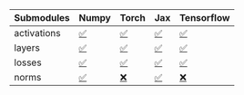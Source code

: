 | Submodules   | Numpy                                                                                                                           | Torch                                                                                                                           | Jax                                                                                                                             | Tensorflow                                                                                                                      |
|:-------------|:--------------------------------------------------------------------------------------------------------------------------------|:--------------------------------------------------------------------------------------------------------------------------------|:--------------------------------------------------------------------------------------------------------------------------------|:--------------------------------------------------------------------------------------------------------------------------------|
| activations  | <a href="https://github.com/unifyai/ivy/runs/8228628058?check_suite_focus=true" rel="noopener noreferrer" target="_blank">✅</a> | <a href="https://github.com/unifyai/ivy/runs/8228628615?check_suite_focus=true" rel="noopener noreferrer" target="_blank">✅</a> | <a href="https://github.com/unifyai/ivy/runs/8228629089?check_suite_focus=true" rel="noopener noreferrer" target="_blank">✅</a> | <a href="https://github.com/unifyai/ivy/runs/8228629624?check_suite_focus=true" rel="noopener noreferrer" target="_blank">✅</a> |
| layers       | <a href="https://github.com/unifyai/ivy/runs/8228628190?check_suite_focus=true" rel="noopener noreferrer" target="_blank">✅</a> | <a href="https://github.com/unifyai/ivy/runs/8228628736?check_suite_focus=true" rel="noopener noreferrer" target="_blank">✅</a> | <a href="https://github.com/unifyai/ivy/runs/8228629211?check_suite_focus=true" rel="noopener noreferrer" target="_blank">✅</a> | <a href="https://github.com/unifyai/ivy/runs/8228629725?check_suite_focus=true" rel="noopener noreferrer" target="_blank">✅</a> |
| losses       | <a href="https://github.com/unifyai/ivy/runs/8228628312?check_suite_focus=true" rel="noopener noreferrer" target="_blank">✅</a> | <a href="https://github.com/unifyai/ivy/runs/8228628847?check_suite_focus=true" rel="noopener noreferrer" target="_blank">✅</a> | <a href="https://github.com/unifyai/ivy/runs/8228629390?check_suite_focus=true" rel="noopener noreferrer" target="_blank">✅</a> | <a href="https://github.com/unifyai/ivy/runs/8228629862?check_suite_focus=true" rel="noopener noreferrer" target="_blank">✅</a> |
| norms        | <a href="https://github.com/unifyai/ivy/runs/8228628455?check_suite_focus=true" rel="noopener noreferrer" target="_blank">✅</a> | <a href="https://github.com/unifyai/ivy/runs/8228628982?check_suite_focus=true" rel="noopener noreferrer" target="_blank">❌</a> | <a href="https://github.com/unifyai/ivy/runs/8228629525?check_suite_focus=true" rel="noopener noreferrer" target="_blank">✅</a> | <a href="https://github.com/unifyai/ivy/runs/8228629991?check_suite_focus=true" rel="noopener noreferrer" target="_blank">❌</a> |